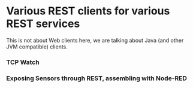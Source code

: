 # Various REST clients for various REST services
This is not about Web clients here, we are talking about Java (and other JVM compatible) clients.

### TCP Watch


### Exposing Sensors through REST, assembling with Node-RED

